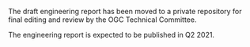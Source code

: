 The draft engineering report has been moved to a private repository for final editing and review by the OGC Technical Committee.

The engineering report is expected to be published in Q2 2021.
